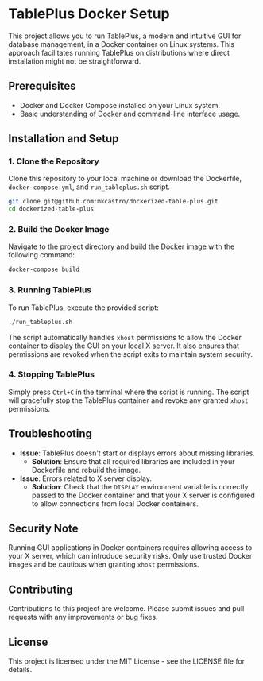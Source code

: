 # TablePlus Docker Setup

This project allows you to run TablePlus, a modern and intuitive GUI for database management, in a Docker container on Linux systems. This approach facilitates running TablePlus on distributions where direct installation might not be straightforward.

## Prerequisites

- Docker and Docker Compose installed on your Linux system.
- Basic understanding of Docker and command-line interface usage.

## Installation and Setup

### 1. Clone the Repository

Clone this repository to your local machine or download the Dockerfile, `docker-compose.yml`, and `run_tableplus.sh` script.

```bash
git clone git@github.com:mkcastro/dockerized-table-plus.git
cd dockerized-table-plus
```

### 2. Build the Docker Image

Navigate to the project directory and build the Docker image with the following command:

```bash
docker-compose build
```

### 3. Running TablePlus

To run TablePlus, execute the provided script:

```bash
./run_tableplus.sh
```

The script automatically handles `xhost` permissions to allow the Docker container to display the GUI on your local X server. It also ensures that permissions are revoked when the script exits to maintain system security.

### 4. Stopping TablePlus

Simply press `Ctrl+C` in the terminal where the script is running. The script will gracefully stop the TablePlus container and revoke any granted `xhost` permissions.

## Troubleshooting

- **Issue**: TablePlus doesn't start or displays errors about missing libraries.
  - **Solution**: Ensure that all required libraries are included in your Dockerfile and rebuild the image.
- **Issue**: Errors related to X server display.
  - **Solution**: Check that the `DISPLAY` environment variable is correctly passed to the Docker container and that your X server is configured to allow connections from local Docker containers.

## Security Note

Running GUI applications in Docker containers requires allowing access to your X server, which can introduce security risks. Only use trusted Docker images and be cautious when granting `xhost` permissions.

## Contributing

Contributions to this project are welcome. Please submit issues and pull requests with any improvements or bug fixes.

## License

This project is licensed under the MIT License - see the LICENSE file for details.
